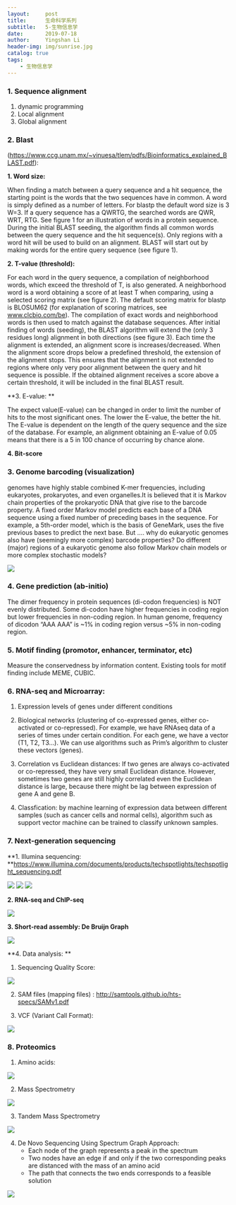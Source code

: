 ```yaml
---
layout:     post
title:      生命科学系列
subtitle:   5-生物信息学
date:       2019-07-18
author:     Yingshan Li
header-img: img/sunrise.jpg
catalog: true
tags:
    - 生物信息学
---
```


### 1. Sequence alignment

1. dynamic programming
2. Local alignment
3. Global alignment

### 2. Blast 

(https://www.ccg.unam.mx/~vinuesa/tlem/pdfs/Bioinformatics_explained_BLAST.pdf): 
    
**1. Word size:**

When finding a match between a query sequence and a hit sequence, the starting point is the words that the two sequences have in common. A word is simply defined as a number of letters. For blastp the default word size is 3 W=3. If a query sequence has a QWRTG, the searched words are QWR, WRT, RTG. See figure 1 for an illustration of words in a protein sequence. During the initial BLAST seeding, the algorithm finds all common words between the query sequence and the hit sequence(s). Only regions with a word hit will be used to build on an alignment. BLAST will start out by making words for the entire query sequence (see figure 1). 

**2. T-value (threshold):**

For each word in the query sequence, a compilation of neighborhood words, which exceed the threshold of T, is also generated. A neighborhood word is a word obtaining a score of at least T when comparing, using a selected scoring matrix (see figure 2). The default scoring matrix for blastp is BLOSUM62 (for explanation of scoring matrices, see www.clcbio.com/be). The compilation of exact words and neighborhood words is then used to match against the database sequences. After initial finding of words (seeding), the BLAST algorithm will extend the (only 3 residues long) alignment in both directions (see figure 3). Each time the alignment is extended, an alignment score is increases/decreased. When the alignment score drops below a predefined threshold, the extension of the alignment stops. This ensures that the alignment is not extended to regions where only very poor alignment between the query and hit sequence is possible. If the obtained alignment receives a score above a certain threshold, it will be included in the final BLAST result.

**3. E-value: **

The expect value(E-value) can be changed in order to limit the number of hits to the most significant ones. The lower the E-value, the better the hit. The E-value is dependent on the length of the query sequence and the size of the database. For example, an alignment obtaining an E-value of 0.05 means that there is a 5 in 100 chance of occurring by chance alone.

**4. Bit-score**


### 3. Genome barcoding (visualization)

genomes have highly stable combined K-mer frequencies, including eukaryotes, prokaryotes, and even organelles.It is believed that it is Markov chain properties of the prokaryotic DNA that give rise to the barcode property. A fixed order Markov model predicts each base of a DNA sequence using a fixed number of preceding bases in the sequence. For example, a 5th-order model, which is the basis of GeneMark, uses the five previous bases to predict the next base. But .... why do eukaryotic genomes also have (seemingly more complex) barcode properties? Do different (major) regions of a eukaryotic genome also follow Markov chain models or more complex stochastic models? 

![](../img/Bioinformatics/1.jpeg)

### 4. Gene prediction (ab-initio)

The dimer frequency in protein sequences (di-codon frequencies) is NOT evenly distributed. Some di-codon have higher frequencies in coding region but lower frequencies in non-coding region. In human genome, frequency of dicodon “AAA AAA” is ~1% in coding region versus ~5% in non-coding region.


### 5. Motif finding (promotor, enhancer, terminator, etc)

Measure the conservedness by information content. Existing tools for motif finding include MEME, CUBIC.


### 6. RNA-seq and Microarray: 

1. Expression levels of genes under different conditions 

2. Biological networks (clustering of co-expressed genes, either co-activated or co-repressed). For example, we have RNAseq data of a series of times under certain condition. For each gene, we have a vector (T1, T2, T3…). We can use algorithms such as Prim’s algorithm to cluster these vectors (genes).

3. Correlation vs Euclidean distances: If two genes are always co-activated or co-repressed, they have very small Euclidean distance. However, sometimes two genes are still highly correlated even the Euclidean distance is large, because there might be lag between expression of gene A and gene B.

4. Classfication: by machine learning of expression data between different samples (such as cancer cells and normal cells), algorithm such as support vector machine can be trained to classify unknown samples.


### 7. Next-generation sequencing

**1. Illumina sequencing: **https://www.illumina.com/documents/products/techspotlights/techspotlight_sequencing.pdf

![](../img/Bioinformatics/2.1.jpeg)
![](../img/Bioinformatics/2.2.jpeg)
![](../img/Bioinformatics/2.3.jpeg)

**2. RNA-seq and ChIP-seq**

![](../img/Bioinformatics/3.jpg)

**3. Short-read assembly: De Bruijn Graph**

![](../img/Bioinformatics/4.jpeg)

**4. 	Data analysis: **

1. Sequencing Quality Score: 

![](../img/Bioinformatics/5.jpg)

2. SAM files (mapping files) : http://samtools.github.io/hts-specs/SAMv1.pdf
		
3. VCF (Variant Call Format):

![](../img/Bioinformatics/6.jpeg)


### 8. Proteomics

1. Amino acids:

![](../img/Bioinformatics/7.jpg)

2. Mass Spectrometry

![](../img/Bioinformatics/8.1.jpeg)

3. Tandem Mass Spectrometry

![](../img/Bioinformatics/8.2.jpeg)

4. De Novo Sequencing Using Spectrum Graph Approach:
      * Each node of the graph represents a peak in the spectrum 
      * Two nodes have an edge if and only if the two corresponding peaks are distanced with the mass of an amino acid 
      * The path that connects the two ends corresponds to a feasible solution  

![](../img/Bioinformatics/9.jpg)

